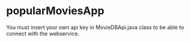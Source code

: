 # popularMoviesApp

You must insert your own api key in MovieDBApi.java class to be able to connect with the webservice.
